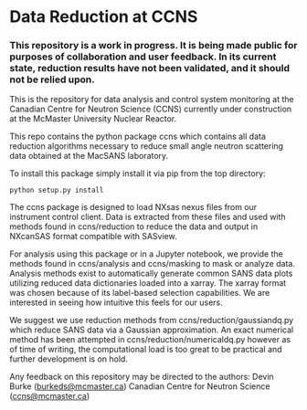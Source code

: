 # Data Reduction at CCNS

### This repository is a work in progress. It is being made public for purposes of collaboration and user feedback. In its current state, reduction results have not been validated, and it should not be relied upon.

This is the repository for data analysis and control system monitoring at the Canadian Centre for Neutron Science 
(CCNS) currently under construction
at the McMaster University Nuclear Reactor.

This repo contains the python package ccns which contains all data reduction algorithms necessary to reduce small angle
neutron scattering data obtained at the MacSANS laboratory.

To install this package simply install it via pip from the top directory:

`python setup.py install`

The ccns package is designed to load NXsas nexus files from our instrument control client. Data is extracted from
these files and used with methods found in ccns/reduction to reduce the data and output in NXcanSAS format compatible
with SASview.

For analysis using this package or in a Jupyter notebook, we provide the methods found in ccns/analysis and ccns/masking 
to mask or analyze data. Analysis methods exist to automatically generate common SANS data plots utilizing reduced data 
dictionaries loaded into a xarray. The xarray format was chosen because of its label-based selection capabilities. We 
are interested in seeing how intuitive this feels for our users.

We suggest we use reduction methods from ccns/reduction/gaussiandq.py which reduce SANS data via a Gaussian
approximation. An exact numerical method has been attempted in ccns/reduction/numericaldq.py however as of time of
writing, the computational load is too great to be practical and further development is on hold.

Any feedback on this repository may be directed to the authors:
Devin Burke (burkeds@mcmaster.ca)
Canadian Centre for Neutron Science (ccns@mcmaster.ca)
